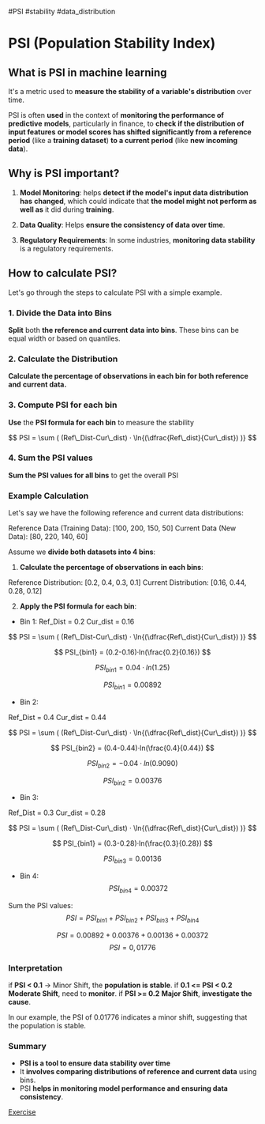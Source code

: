 #PSI #stability #data_distribution
# PSI (Population Stability Index)

## What is PSI in machine learning

It's a metric used to **measure the stability of a variable's distribution** 
over time.

PSI is often **used** in the context of **monitoring the performance of predictive** 
**models**, particularly in finance, to **check if the distribution of input features** 
**or model scores has shifted significantly from a reference period** (like a
**training dataset**) **to a current period** (like **new incoming data**).

## Why is PSI important?

1. **Model Monitoring**: helps **detect if the model's input data distribution has**
**changed**, which could indicate that **the model might not perform as well as** it
did during **training**.

2. **Data Quality**: Helps **ensure the consistency of data over time**.

3. **Regulatory Requirements**: In some industries, **monitoring data stability** is
a regulatory requirements.

## How to calculate PSI?

Let's go through the steps to calculate PSI with a simple example.

### 1. Divide the Data into Bins
**Split** both **the reference and current data into bins**. These bins can be equal
width or based on quantiles.

### 2. Calculate the Distribution
**Calculate the percentage of observations in each bin for both reference and** 
**current data.**

### 3. Compute PSI for each bin
**Use** the **PSI formula for each bin** to measure the stability

$$
PSI = \sum ( (Ref\_Dist-Cur\_dist) · \ln{(\dfrac{Ref\_dist}{Cur\_dist}) )}
$$

### 4. Sum the PSI values
**Sum the PSI values for all bins** to get the overall PSI

### Example Calculation
Let's say we have the following reference and current data distributions:

Reference Data (Training Data): [100, 200, 150, 50]
Current Data (New Data): [80, 220, 140, 60]

Assume we **divide both datasets into 4 bins**:

1. **Calculate the percentage of observations in each bins**:

Reference Distribution: [0.2, 0.4, 0.3, 0.1]
Current Distribution: [0.16, 0.44, 0.28, 0.12]

2. **Apply the PSI formula for each bin**:

- Bin 1:
Ref_Dist = 0.2
Cur_dist = 0.16

$$
PSI = \sum ( (Ref\_Dist-Cur\_dist) · \ln{(\dfrac{Ref\_dist}{Cur\_dist}) )}
$$

$$
PSI_{bin1} = (0.2-0.16)·ln(\frac{0.2}{0.16})
$$

$$
PSI_{bin1} = 0.04 · ln(1.25)
$$

$$
PSI_{bin1} = 0.00892
$$

- Bin 2:

Ref_Dist = 0.4
Cur_dist = 0.44

	
$$
PSI = \sum ( (Ref\_Dist-Cur\_dist) · \ln{(\dfrac{Ref\_dist}{Cur\_dist}) )}
$$

$$
PSI_{bin2} = (0.4-0.44)·ln(\frac{0.4}{0.44})
$$

$$
PSI_{bin2} = -0.04 · ln(0.9090)
$$

$$
PSI_{bin2} = 0.00376
$$

- Bin 3:

Ref_Dist = 0.3
Cur_dist = 0.28

$$
PSI = \sum ( (Ref\_Dist-Cur\_dist) · \ln{(\dfrac{Ref\_dist}{Cur\_dist}) )}
$$

$$
PSI_{bin1} = (0.3-0.28)·ln(\frac{0.3}{0.28})
$$

$$
PSI_{bin3} = 0.00136
$$


- Bin 4:
$$
PSI_{bin4} = 0.00372
$$


Sum the PSI values:
$$
PSI = PSI_{bin1} + PSI_{bin2} + PSI_{bin3} + PSI_{bin4}
$$

$$
PSI = 0.00892 + 0.00376 + 0.00136 + 0.00372
$$
$$
 PSI = 0,01776
$$
### Interpretation

if **PSI < 0.1** -> Minor Shift, the **population is stable**.
if **0.1 <= PSI < 0.2** **Moderate Shift**, need to **monitor**.
if **PSI >= 0.2** **Major Shift**, **investigate the cause**.

In our example, the PSI of 0.01776 indicates a minor shift, suggesting that the population is stable.

### Summary

- **PSI is a tool to ensure data stability over time**
- It **involves comparing distributions of reference and current data** using bins.
- PSI **helps in monitoring model performance and ensuring data consistency**.



[Exercise](PSI.py)



